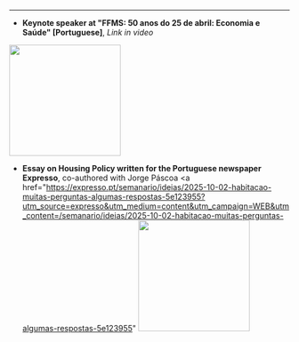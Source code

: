 
___
- **Keynote speaker at "FFMS: 50 anos do 25 de abril: Economia e Saúde" [Portuguese]**,
  *Link in video* 
<a href="https://www.youtube.com/watch?v=wB1WBxTCid4&t=68s" target="_blank">
    <img src="https://img.youtube.com/vi/wB1WBxTCid4/0.jpg" width="200">
  </a>
  
- **Essay on Housing Policy written for the Portuguese newspaper Expresso**, co-authored with Jorge Páscoa
<a href="https://expresso.pt/semanario/ideias/2025-10-02-habitacao-muitas-perguntas-algumas-respostas-5e123955?utm_source=expresso&utm_medium=content&utm_campaign=WEB&utm_content=/semanario/ideias/2025-10-02-habitacao-muitas-perguntas-algumas-respostas-5e123955" <img src="https://images.impresa.pt/expresso/2025-10-02-lr_t-_idp.jpg-cbc686f8/3x2/mw-694" width="200">
  </a>
